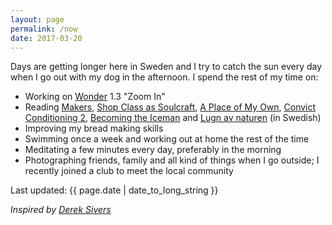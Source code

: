 ```yaml
---
layout: page
permalink: /now
date: 2017-03-20
---
```


Days are getting longer here in Sweden and I try to catch the sun every day when I go out with my dog in the afternoon. I spend the rest of my time on:

- Working on [Wonder](https://itunes.apple.com/us/app/wonder-reader-for-wikipedia/id1050888989?mt=8&at=1010lo2M) 1.3 "Zoom In"
- Reading [Makers](http://craphound.com/makers/download/), [Shop Class as Soulcraft](http://www.matthewbcrawford.com/new-page-1-1-2/), [A Place of My Own](https://en.wikipedia.org/wiki/A_Place_of_My_Own), [Convict Conditioning 2](https://www.goodreads.com/book/show/12794069-convict-conditioning-2), [Becoming the Iceman](http://becomingtheiceman.com/book) and [Lugn av naturen](http://ottossonochottosson.se/blog/bok/lugn-av-naturen/) (in Swedish)
- Improving my bread making skills
- Swimming once a week and working out at home the rest of the time
- Meditating a few minutes every day, preferably in the morning
- Photographing friends, family and all kind of things when I go outside; I recently joined a club to meet the local community

Last updated: {{ page.date | date_to_long_string }}

*Inspired by [Derek Sivers](https://sivers.org/nowff)*
